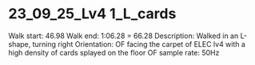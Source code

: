 # 23_09_25_Lv4 1_L_cards

Walk start: 46.98
Walk end: 1:06.28 = 66.28
Description: Walked in an L-shape, turning right
Orientation: OF facing the carpet of ELEC lv4 with a high density of cards splayed on the floor
OF sample rate: 50Hz